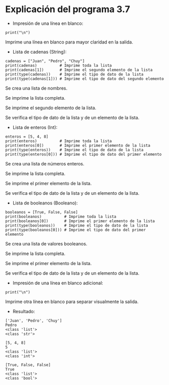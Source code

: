 # Explicación del programa 3.7
- Impresión de una línea en blanco:
```
print("\n")
```
Imprime una línea en blanco para mayor claridad en la salida.
- Lista de cadenas (String):
```
cadenas = ["Juan", "Pedro", "Chuy"]
print(cadenas)          # Imprime toda la lista
print(cadenas[1])       # Imprime el segundo elemento de la lista
print(type(cadenas))    # Imprime el tipo de dato de la lista
print(type(cadenas[1])) # Imprime el tipo de dato del segundo elemento
```
Se crea una lista de nombres.

Se imprime la lista completa.

Se imprime el segundo elemento de la lista.

Se verifica el tipo de dato de la lista y de un elemento de la lista.
- Lista de enteros (Int):
```
enteros = [5, 4, 8]
print(enteros)          # Imprime toda la lista
print(enteros[0])       # Imprime el primer elemento de la lista
print(type(enteros))    # Imprime el tipo de dato de la lista
print(type(enteros[0])) # Imprime el tipo de dato del primer elemento
```
Se crea una lista de números enteros.

Se imprime la lista completa.

Se imprime el primer elemento de la lista.

Se verifica el tipo de dato de la lista y de un elemento de la lista.
- Lista de booleanos (Booleano):
```
booleanos = [True, False, False]
print(booleanos)          # Imprime toda la lista
print(booleanos[0])       # Imprime el primer elemento de la lista
print(type(booleanos))    # Imprime el tipo de dato de la lista
print(type(booleanos[0])) # Imprime el tipo de dato del primer elemento
```
Se crea una lista de valores booleanos.

Se imprime la lista completa.

Se imprime el primer elemento de la lista.

Se verifica el tipo de dato de la lista y de un elemento de la lista.
- Impresión de una línea en blanco adicional:
```
print("\n")
```
Imprime otra línea en blanco para separar visualmente la salida.
- Resultado:
```
['Juan', 'Pedro', 'Chuy']
Pedro
<class 'list'>
<class 'str'>

[5, 4, 8]
5
<class 'list'>
<class 'int'>

[True, False, False]
True
<class 'list'>
<class 'bool'>
```
